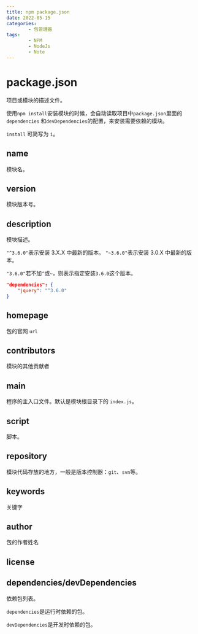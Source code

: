 ```yaml
---
title: npm package.json
date: 2022-05-15
categories:
        - 包管理器
tags:
        - NPM
        - NodeJs
        - Note
---
```


# package.json

项目或模块的描述文件。

使用`npm install`安装模块的时候，会自动读取项目中`package.json`里面的 `dependencies` 和`devDependencies`的配置，来安装需要依赖的模块。

`install` 可简写为 `i`。

## name

模块名。

## version

模块版本号。

## description

模块描述。

`"^3.6.0"`表示安装 3.X.X 中最新的版本。
`"~3.6.0"`表示安装 3.0.X 中最新的版本。

`"3.6.0"`若不加`^`或`~`，则表示指定安装`3.6.0`这个版本。

```json
"dependencies": {
    "jquery": "^3.6.0"
}
```

## homepage

包的官网 `url`

## contributors

模块的其他贡献者

## main

程序的主入口文件。默认是模块根目录下的 `index.js`。

## script

脚本。

## repository

模块代码存放的地方，一般是版本控制器：`git`、`svn`等。

## keywords

关键字

## author

包的作者姓名

## license

## dependencies/devDependencies

依赖包列表。

`dependencies`是运行时依赖的包。

`devDependencies`是开发时依赖的包。
